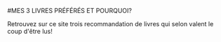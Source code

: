 #MES 3 LIVRES PRÉFÉRÉS ET POURQUOI?

Retrouvez sur ce site trois recommandation de livres qui selon valent le coup d'être lus!


